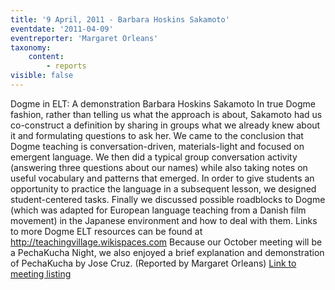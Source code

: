 ```yaml
---
title: '9 April, 2011 - Barbara Hoskins Sakamoto'
eventdate: '2011-04-09'
eventreporter: 'Margaret Orleans'
taxonomy:
    content:
        - reports
visible: false
---
```


Dogme in ELT: A demonstration
Barbara Hoskins Sakamoto
In true Dogme fashion, rather than telling us what the approach is about, Sakamoto had us co-construct a definition by sharing in groups what we already knew about it and formulating questions to ask her.  We came to the conclusion that Dogme teaching is conversation-driven, materials-light and focused on emergent language.        We then did a typical group conversation activity (answering three questions about our names) while also taking notes on useful vocabulary and patterns that emerged.  In order to give students an opportunity to practice the language in a subsequent lesson, we designed student-centered tasks.  Finally we discussed possible roadblocks to Dogme (which was adapted for European language teaching from a Danish film movement) in the Japanese environment and how to deal with them.
Links to more Dogme ELT resources can be found at http://teachingvillage.wikispaces.com
Because our October meeting will be a PechaKucha Night, we also enjoyed a brief explanation and demonstration of PechaKucha by Jose Cruz.
(Reported by Margaret Orleans)
<a href="../schedule/2011/april/09">Link to meeting listing</a>
